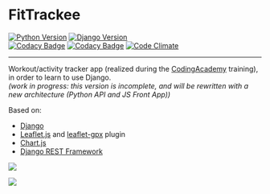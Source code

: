 # FitTrackee

[![Python Version](https://img.shields.io/badge/python-3.6-brightgreen.svg)](https://python.org)
[![Django Version](https://img.shields.io/badge/django-1.11-brightgreen.svg)](https://djangoproject.com)  
[![Codacy Badge](https://api.codacy.com/project/badge/Grade/0c43cf9510ec4147a1d1c2ce6d580b0e)](https://www.codacy.com/app/SamR1/FitTackee?utm_source=github.com&utm_medium=referral&utm_content=SamR1/FitTackee&utm_campaign=badger) [![Codacy Badge](https://api.codacy.com/project/badge/Coverage/0c43cf9510ec4147a1d1c2ce6d580b0e)](https://www.codacy.com/app/SamR1/FitTackee?utm_source=github.com&utm_medium=referral&utm_content=SamR1/FitTackee&utm_campaign=Badge_Coverage)  [![Code Climate](https://codeclimate.com/github/SamR1/FitTackee/badges/gpa.svg)](https://codeclimate.com/github/SamR1/FitTackee)

---

Workout/activity tracker app (realized during the [CodingAcademy](http://www.coding-academy.fr/en/) training), in order to learn to 
use Django.    
_(work in progress: this version is incomplete, and will be rewritten with a new architecture 
(Python API and JS 
Front App))_

Based on:
- [Django](https://djangoproject.com)
- [Leaflet.js](http://leafletjs.com/) and [leaflet-gpx](https://github.com/mpetazzoni/leaflet-gpx) plugin
- [Chart.js](http://www.chartjs.org/)
- [Django REST Framework](http://www.django-rest-framework.org)  

![](https://framapic.org/PdjbLSOfKlk1/Dcp9H1oXD10V)  
  
![](https://framapic.org/25lHNrSIqESW/BrIO1cYyHPWb)  
